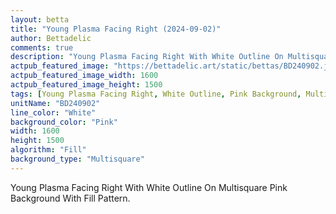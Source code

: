 ```yaml
---
layout: betta
title: "Young Plasma Facing Right (2024-09-02)"
author: Bettadelic
comments: true
description: "Young Plasma Facing Right With White Outline On Multisquare Pink Background With Fill Pattern."
actpub_featured_image: "https://bettadelic.art/static/bettas/BD240902.jpg"
actpub_featured_image_width: 1600
actpub_featured_image_height: 1500
tags: [Young Plasma Facing Right, White Outline, Pink Background, Multisquare Background Pattern, Fill Pattern, September 2024]
unitName: "BD240902"
line_color: "White"
background_color: "Pink"
width: 1600
height: 1500
algorithm: "Fill"
background_type: "Multisquare"
---
```


Young Plasma Facing Right With White Outline On Multisquare Pink Background With Fill Pattern.
